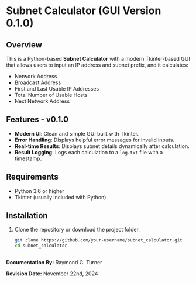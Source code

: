 # Subnet Calculator (GUI Version 0.1.0)

## Overview

This is a Python-based **Subnet Calculator** with a modern Tkinter-based GUI that allows users to input an IP address and subnet prefix, and it calculates:
- Network Address
- Broadcast Address
- First and Last Usable IP Addresses
- Total Number of Usable Hosts
- Next Network Address

## Features - v0.1.0

- **Modern UI**: Clean and simple GUI built with Tkinter.
- **Error Handling**: Displays helpful error messages for invalid inputs.
- **Real-time Results**: Displays subnet details dynamically after calculation.
- **Result Logging**: Logs each calculation to a `log.txt` file with a timestamp.

## Requirements

- Python 3.6 or higher
- Tkinter (usually included with Python)

## Installation

1. Clone the repository or download the project folder.

   ```bash
   git clone https://github.com/your-username/subnet_calculator.git
   cd subnet_calculator
 
 **Documentation By:** Raymond C. Turner
 
 **Revision Date:** November 22nd, 2024
